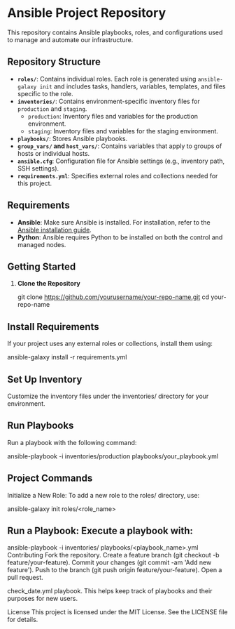 # Ansible Project Repository

This repository contains Ansible playbooks, roles, and configurations used to manage and automate our infrastructure.

## Repository Structure

- **`roles/`**: Contains individual roles. Each role is generated using `ansible-galaxy init` and includes tasks, handlers, variables, templates, and files specific to the role.
- **`inventories/`**: Contains environment-specific inventory files for `production` and `staging`.
  - `production`: Inventory files and variables for the production environment.
  - `staging`: Inventory files and variables for the staging environment.
- **`playbooks/`**: Stores Ansible playbooks.
- **`group_vars/` and `host_vars/`**: Contains variables that apply to groups of hosts or individual hosts.
- **`ansible.cfg`**: Configuration file for Ansible settings (e.g., inventory path, SSH settings).
- **`requirements.yml`**: Specifies external roles and collections needed for this project.

## Requirements

- **Ansible**: Make sure Ansible is installed. For installation, refer to the [Ansible installation guide](https://docs.ansible.com/ansible/latest/installation_guide/index.html).
- **Python**: Ansible requires Python to be installed on both the control and managed nodes.

## Getting Started

1. **Clone the Repository**

   git clone https://github.com/yourusername/your-repo-name.git
   cd your-repo-name

## Install Requirements

If your project uses any external roles or collections, install them using:


ansible-galaxy install -r requirements.yml
## Set Up Inventory

Customize the inventory files under the inventories/ directory for your environment.

## Run Playbooks

Run a playbook with the following command:


ansible-playbook -i inventories/production playbooks/your_playbook.yml
## Project Commands
Initialize a New Role: To add a new role to the roles/ directory, use:


ansible-galaxy init roles/<role_name>

## Run a Playbook: Execute a playbook with:


ansible-playbook -i inventories/<environment> playbooks/<playbook_name>.yml
Contributing
Fork the repository.
Create a feature branch (git checkout -b feature/your-feature).
Commit your changes (git commit -am 'Add new feature').
Push to the branch (git push origin feature/your-feature).
Open a pull request.

check_date.yml playbook. This helps keep track of playbooks and their purposes for new users.




License
This project is licensed under the MIT License. See the LICENSE file for details.
